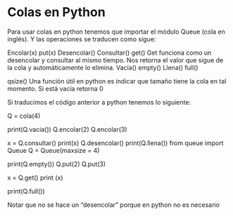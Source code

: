 # Colas en Python
Para usar colas en python tenemos que importar el módulo Queue (cola en inglés). Y las operaciones se traducen como sigue:
<!-- TODO: armar la tabla comparativa -->
Encolar(x)
put(x)
Desencolar()
Consultar() 
get()
Get funciona como un desencolar y consultar al mismo tiempo. Nos retorna el valor que sigue de la cola y automáticamente lo elimina.
Vacía()
empty()
Llena()
full()


qsize()
Una función útil en python es indicar que tamaño tiene la cola en tal momento. Si está vacía retorna 0


Si traducimos el código anterior a python tenemos lo siguiente:
<!-- TODO: armar la tabla comparativa o directamente poner el codigo traducido (con un link al codigo anterior?) -->

Q = cola(4)

print(Q.vacia())
Q.encolar(2)
Q.encolar(3)

x = Q.consultar()
print(x)
Q.desencolar()
print(Q.llena())
from queue import Queue
Q = Queue(maxsize = 4)

print(Q.empty())
Q.put(2)
Q.put(3)

x = Q.get()
print (x)

print(Q.full())



Notar que no se hace un “desencolar” porque en python no es necesario
